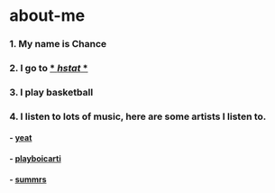 # **about-me**
### 1. My name is Chance
### 2. I go to [* *hstat* *](https://www.hstat.org)
### 3. I play basketball
### 4. I listen to lots of music, here are some artists I listen to.
#### - [yeat](https://soundcloud.com/lilyeat)
#### - [playboicarti](https://soundcloud.com/playboicarti)
#### - [summrs](https://soundcloud.com/summrs)

